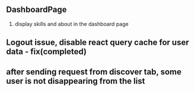 ## DashboardPage
1. display skills and about in the dashboard page


## Logout issue, disable react query cache for user data - fix(completed)

## after sending request from discover tab, some user is not disappearing from the list 